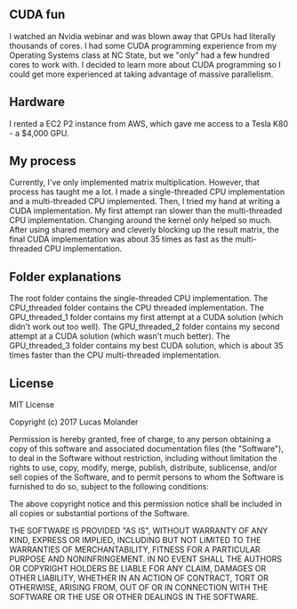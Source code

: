 ## CUDA fun
I watched an Nvidia webinar and was blown away that GPUs had literally thousands of cores. I had some CUDA programming experience from my Operating Systems class at NC State, but we "only" had a few hundred cores to work with. I decided to learn more about CUDA programming so I could get more experienced at taking advantage of massive parallelism.
## Hardware
I rented a EC2 P2 instance from AWS, which gave me access to a Tesla K80 - a $4,000 GPU.
## My process
Currently, I've only implemented matrix multiplication. However, that process has taught me a lot.
I made a single-threaded CPU implementation and a multi-threaded CPU implemented. Then, I tried my hand at writing a CUDA implementation.
My first attempt ran slower than the multi-threaded CPU implementation. Changing around the kernel only helped so much.
After using shared memory and cleverly blocking up the result matrix, the final CUDA implementation was about 35 times as fast as the multi-threaded CPU implementation.
## Folder explanations
The root folder contains the single-threaded CPU implementation.
The CPU_threaded folder contains the CPU threaded implementation.
The GPU_threaded_1 folder contains my first attempt at a CUDA solution (which didn't work out too well).
The GPU_threaded_2 folder contains my second attempt at a CUDA solution (which wasn't much better).
The GPU_threaded_3 folder contains my best CUDA solution, which is about 35 times faster than the CPU multi-threaded implementation.
## License
MIT License

Copyright (c) 2017 Lucas Molander

Permission is hereby granted, free of charge, to any person obtaining a copy
of this software and associated documentation files (the "Software"), to deal
in the Software without restriction, including without limitation the rights
to use, copy, modify, merge, publish, distribute, sublicense, and/or sell
copies of the Software, and to permit persons to whom the Software is
furnished to do so, subject to the following conditions:

The above copyright notice and this permission notice shall be included in all
copies or substantial portions of the Software.

THE SOFTWARE IS PROVIDED "AS IS", WITHOUT WARRANTY OF ANY KIND, EXPRESS OR
IMPLIED, INCLUDING BUT NOT LIMITED TO THE WARRANTIES OF MERCHANTABILITY,
FITNESS FOR A PARTICULAR PURPOSE AND NONINFRINGEMENT. IN NO EVENT SHALL THE
AUTHORS OR COPYRIGHT HOLDERS BE LIABLE FOR ANY CLAIM, DAMAGES OR OTHER
LIABILITY, WHETHER IN AN ACTION OF CONTRACT, TORT OR OTHERWISE, ARISING FROM,
OUT OF OR IN CONNECTION WITH THE SOFTWARE OR THE USE OR OTHER DEALINGS IN THE
SOFTWARE.
